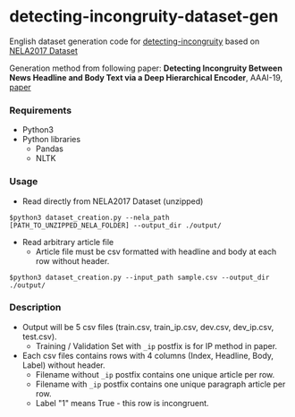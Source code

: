 # detecting-incongruity-dataset-gen
English dataset generation code for [detecting-incongruity](https://github.com/david-yoon/detecting-incongruity) based on [NELA2017 Dataset](https://github.com/BenjaminDHorne/NELA2017-Dataset-v1)

Generation method from following paper: 
**Detecting Incongruity Between News Headline and Body Text via a Deep Hierarchical Encoder**, AAAI-19, [paper](https://arxiv.org/abs/1811.07066)

### Requirements

- Python3
- Python libraries
  - Pandas
  - NLTK



### Usage

- Read directly from NELA2017 Dataset (unzipped)

```
$python3 dataset_creation.py --nela_path [PATH_TO_UNZIPPED_NELA_FOLDER] --output_dir ./output/ 
```

- Read arbitrary article file 
  - Article file must be csv formatted with headline and body at each row without header.

```
$python3 dataset_creation.py --input_path sample.csv --output_dir ./output/ 
```

### Description

- Output will be 5 csv files (train.csv, train_ip.csv, dev.csv, dev_ip.csv, test.csv). 
  - Training / Validation Set with `_ip` postfix is for IP method in paper.
- Each csv files contains rows with 4 columns (Index, Headline, Body, Label) without header.
  - Filename without `_ip` postfix contains one unique article per row.
  - Filename with `_ip` postfix contains one unique paragraph article per row.
  - Label "1" means True - this row is incongruent. 
  
  
